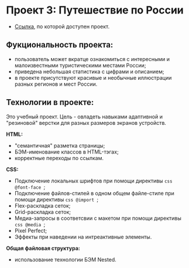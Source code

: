 # Проект 3: Путешествие по России

* [Ссылка](https://ruslan-mrzn.github.io/russian-travel/index.html "Путешествие по России"), по которой доступен проект.

## Фукциональность проекта:
* пользователь может вкратце ознакомиться с интересными и малоизвестными туристическими местами России;
* приведена небольшая статистика с цифрами и описанием;
* в проекте присутствуют красивые и необычные иллюстрации разных регионов и мест России.

## Технологии в проекте:
Это учебный проект. Цель - овладеть навыками адаптивной и "резиновой" верстки для разных размеров экранов устройств.

**HTML:**
* "семантичная" разметка страницы;
* БЭМ-именование классов в HTML-тэгах;
* корректные переходы по ссылкам.

**CSS:**
* Подключение локальных шрифтов при помощи директивы ```css @font-face ```;
* Подключение файлов-стилей в одном общем файле-стиле при помощи директивы ```css @import ```;
* Flex-раскладка сеток;
* Grid-раскладка сеток;
* Медиа-запросы в соответсвии с макетом при помощи директивы ```css @media ```;
* Pixel Perfect;
* Эффекты при наведении на интреактивные элементы.

**Общая файловая структура:**
* использование технологии БЭМ Nested.
